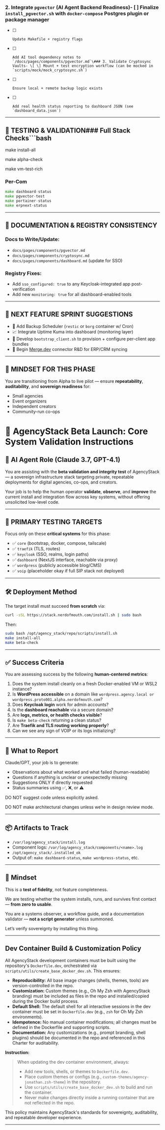   

### 2\. Integrate `pgvector` (AI Agent Backend Readiness)- \[ \] Finalize `install_pgvector.sh` with `docker-compose` Postgres plugin or package manager

- [ ]     Update Makefile + registry flags
- [ ]     Add AI tool dependency notes to `/docs/pages/components/pgvector.md`\### 3. Validate Cryptosync Vaults- \[ \] Mount + test encryption workflow (can be mocked in `scripts/mock/mock_cryptosync.sh`)
- [ ]     Ensure local + remote backup logic exists
- [ ]     Add real health status reporting to dashboard JSON (see `dashboard_data.json`)

* * *

  

## 🧪 TESTING & VALIDATION### Full Stack Checks\`\`\`bash

make install-all

make alpha-check

make vm-test-rich

###   

### Per-Com

```go
make dashboard-status
make pgvector-test
make portainer-status
make erpnext-status
```

* * *

## 📂 DOCUMENTATION & REGISTRY CONSISTENCY

### Docs to Write/Update:

*   `docs/pages/components/pgvector.md`
*   `docs/pages/components/cryptosync.md`
*   `docs/pages/components/dashboard.md` (update for SSO)

### Registry Fixes:

*   Add `sso_configured: true` to any Keycloak-integrated app post-verification
*   Add new `monitoring: true` for all dashboard-enabled tools

* * *

## 🧩 NEXT FEATURE SPRINT SUGGESTIONS

*   🔧 Add Backup Scheduler (`restic` or `borg` container w/ Cron)
*   📈 Integrate Uptime Kuma into dashboard (monitoring layer)
*   🔁 Develop `bootstrap_client.sh` to provision + configure per-client app bundles
*   📡 Begin [Merge.dev](http://Merge.dev) connector R&D for ERP/CRM syncing

* * *

## 🧠 MINDSET FOR THIS PHASE

You are transitioning from Alpha to live pilot — ensure **repeatability**, **auditability**, and **sovereign readiness** for:

*   Small agencies
*   Event organizers
*   Independent creators
*   Community-run co-ops


# 🎯 AgencyStack Beta Launch: Core System Validation Instructions

## 🧠 AI Agent Role (Claude 3.7, GPT-4.1)

  

You are assisting with the **beta validation and integrity test** of AgencyStack — a sovereign infrastructure stack targeting private, repeatable deployments for digital agencies, co-ops, and creators.

  

Your job is to help the human operator **validate**, **observe**, and **improve** the current install and integration flow across key systems, without offering unsolicited low-level code.

* * *

  

## 🚨 PRIMARY TESTING TARGETS

  

Focus only on these **critical systems** for this phase:

  

*   ✅ `core` (bootstrap, docker, compose, tailscale)
*   ✅ `traefik` (TLS, routes)
*   ✅ `keycloak` (SSO, realms, login paths)
*   ✅ `dashboard` (NextJS interface, reachable via proxy)
*   ✅ `wordpress` (publicly accessible blog/CMS)
*   ✅ `voip` (placeholder okay if full SIP stack not deployed)

* * *

  

## 🛠️ Deployment Method

  

The target install must succeed **from scratch** via:

  

```bash
curl -sSL https://stack.nerdofmouth.com/install.sh | sudo bash
```

  

Then:

  

```bash
sudo bash /opt/agency_stack/repo/scripts/install.sh
make install-all
make beta-check
```

* * *

  

## ✅ Success Criteria

  

You are assessing success by the following **human-centered metrics**:

  

1. Does the system install cleanly on a fresh Docker-enabled VM or WSL2 instance?
2. Is **WordPress accessible** on a domain like `wordpress.agency.local or wordpress.proto001.alpha.nerdofmouth.com`?
3. Does **Keycloak login** work for admin accounts?
4. Is the **dashboard reachable** via a secure domain?
5. Are **logs, metrics, or health checks visible**?
6. Is `make beta-check` returning a clean status?
7. Are **Traefik and TLS routing working properly**?
8. Can we see any sign of VOIP or its logs initializing?

* * *

## 📡 What to Report

  

Claude/GPT, your job is to generate:

  

*   Observations about what worked and what failed (human-readable)
*   Questions if anything is unclear or unexpectedly missing
*   Suggestions ONLY if directly requested
*   Status summaries using ✅, ❌, or ⚠️

  

DO NOT suggest code unless explicitly asked.

DO NOT make architectural changes unless we’re in design review mode.

* * *

  

## 📦 Artifacts to Track

  

*   `/var/log/agency_stack/install.log`
*   Component logs: `/var/log/agency_stack/components/<name>.log`
*   `/opt/agency_stack/.installed_ok`
*   Output of: `make dashboard-status`, `make wordpress-status`, etc.

* * *

  

## 🧠 Mindset

  

This is a **test of fidelity**, not feature completeness.

  

We are testing whether the system installs, runs, and survives first contact — **from zero to usable**.

  

You are a systems observer, a workflow guide, and a documentation validator — **not a script generator** unless summoned.

  

Let’s verify sovereignty by installing this thing.

---

## Dev Container Build & Customization Policy

All AgencyStack development containers must be built using the repository's `Dockerfile.dev`, orchestrated via `scripts/utils/create_base_docker_dev.sh`. This ensures:

- **Reproducibility:** All base image changes (shells, themes, tools) are version-controlled in the repo.
- **Customization:** Custom themes (e.g., Oh My Zsh with AgencyStack branding) must be included as files in the repo and installed/copied during the Docker build process.
- **Default Shell:** The default shell for all interactive sessions in the dev container must be set in `Dockerfile.dev` (e.g., `zsh` for Oh My Zsh environments).
- **Idempotence:** No manual container modifications; all changes must be defined in the Dockerfile and supporting scripts.
- **Documentation:** Any customizations (e.g., prompt branding, shell plugins) should be documented in the repo and referenced in this Charter for auditability.

**Instruction:**
> When updating the dev container environment, always:
> - Add new tools, shells, or themes to `Dockerfile.dev`.
> - Place custom themes or configs (e.g., `custom-themes/agency-jonathan.zsh-theme`) in the repository.
> - Use `scripts/utils/create_base_docker_dev.sh` to build and run the container.
> - Never make changes directly inside a running container that are not reflected in the repo.

This policy maintains AgencyStack's standards for sovereignty, auditability, and repeatable developer experience.

---